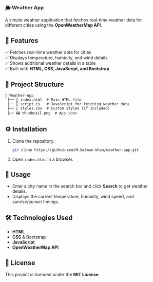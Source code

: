 ### 🌦️ Weather App  

A simple weather application that fetches real-time weather data for different cities using the **OpenWeatherMap API**.  

## 🚀 Features  
✅ Fetches real-time weather data for cities  
✅ Displays temperature, humidity, and wind details  
✅ Shows additional weather details in a table  
✅ Built with **HTML, CSS, JavaScript, and Bootstrap**  

## 💂️ Project Structure  
```
💃 Weather-App  
 ├── 💽 index.html  # Main HTML file  
 ├── 💽 script.js   # JavaScript for fetching weather data  
 ├── 💽 styles.css  # Custom styles (if included)  
 ├── 🖼️ thumbnail.png  # App icon  
```

## ⚙️ Installation  
1. Clone the repository:  
   ```sh
   git clone https://github.com/M-Salman-khan/weather-app.git
   ```
2. Open `index.html` in a browser.  

## 📌 Usage  
- Enter a city name in the search bar and click **Search** to get weather details.  
- Displays the current temperature, humidity, wind speed, and sunrise/sunset timings.  

## 🛠️ Technologies Used  
- **HTML**  
- **CSS** & Bootstrap  
- **JavaScript**  
- **OpenWeatherMap API**  

## 📝 License  
This project is licensed under the **MIT License**.  
